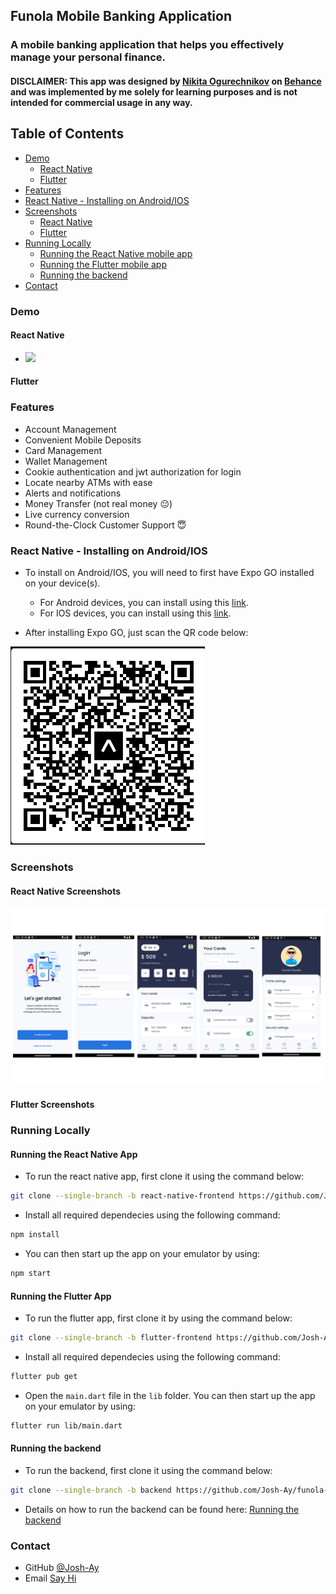 ## Funola Mobile Banking Application

### A mobile banking application that helps you effectively manage your personal finance.

#### DISCLAIMER: This app was designed by [Nikita Ogurechnikov](https://www.behance.net/candier) on [Behance](https://www.behance.net/gallery/92747605/Mobile-bank-app) and was implemented by me solely for learning purposes and is not intended for commercial usage in any way.



## Table of Contents
- [Demo](#demo)
    - [React Native](#react-native)
    - [Flutter](#flutter)
- [Features](#features)
- [React Native - Installing on Android/IOS](#react-native---installing-on-androidios)
- [Screenshots](#screenshots)
    - [React Native](#react-native-screenshots)
    - [Flutter](#flutter-screenshots)
- [Running Locally](#running-locally)
    - [Running the React Native mobile app](#running-the-react-native-app)
    - [Running the Flutter mobile app](#running-the-flutter-app)
    - [Running the backend](#running-the-backend)
- [Contact](#contact)

### Demo
#### React Native
- ![](./assets/demos/react-native-demo.gif)
#### Flutter

### Features
- Account Management
- Convenient Mobile Deposits
- Card Management
- Wallet Management
- Cookie authentication and jwt authorization for login
- Locate nearby ATMs with ease
- Alerts and notifications
- Money Transfer (not real money 😔)
- Live currency conversion
- Round-the-Clock Customer Support 😇

### React Native - Installing on Android/IOS
- To install on Android/IOS, you will need to first have Expo GO installed on your device(s).

    - For Android devices, you can install using this [link](https://play.google.com/store/apps/details?id=host.exp.exponent&hl=en&gl=US).
    - For IOS devices, you can install using this [link](https://apps.apple.com/us/app/expo-go/id982107779).

- After installing Expo GO, just scan the QR code below:

![](./assets/images/react-native/funola-qr-cross.png)

### Screenshots
#### React Native Screenshots
![](./assets//images/react-native/screenshot-main.png)

#### Flutter Screenshots

### Running Locally

#### Running the React Native App
- To run the react native app, first clone it using the command below:
```bash
git clone --single-branch -b react-native-frontend https://github.com/Josh-Ay/funola-bank-app.git
```
- Install all required dependecies using the following command:
```bash
npm install
```
- You can then start up the app on your emulator by using:
```bash
npm start
```

#### Running the Flutter App
- To run the flutter app, first clone it by using the command below:
```bash
git clone --single-branch -b flutter-frontend https://github.com/Josh-Ay/funola-bank-app.git
```
- Install all required dependecies using the following command:
```bash
flutter pub get
```
- Open the `main.dart` file in the `lib` folder. You can then start up the app on your emulator by using:
```bash
flutter run lib/main.dart
```

#### Running the backend
- To run the backend, first clone it using the command below:
```bash
git clone --single-branch -b backend https://github.com/Josh-Ay/funola-bank-app.git
```
- Details on how to run the backend can be found here: <a href='https://github.com/Josh-Ay/funola-bank-app/tree/backend' target='_blank' rel='noreferrer noopener'>Running the backend</a>

### Contact
- GitHub [@Josh-Ay](https://github.com/Josh-Ay)
- Email [Say Hi](mailto:ayo.oloyede16@gmail.com)